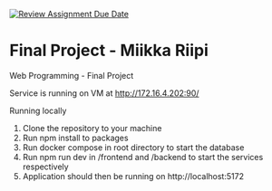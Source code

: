 [![Review Assignment Due Date](https://classroom.github.com/assets/deadline-readme-button-24ddc0f5d75046c5622901739e7c5dd533143b0c8e959d652212380cedb1ea36.svg)](https://classroom.github.com/a/qCtVf2Dd)
# Final Project - Miikka Riipi
Web Programming - Final Project

Service is running on VM at http://172.16.4.202:90/

Running locally
1. Clone the repository to your machine
2. Run npm install to packages
3. Run docker compose in root directory to start the database
4. Run npm run dev in /frontend and /backend to start the services respectively
5. Application should then be running on http://localhost:5172
